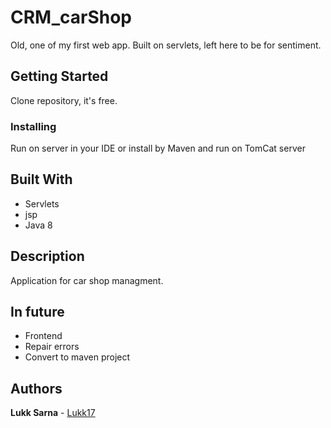 # CRM_carShop

Old, one of my first web app. Built on servlets, left here to be for sentiment.


## Getting Started

Clone repository, it's free.


### Installing

Run on server in your IDE or install by Maven and run on TomCat server


## Built With

* Servlets
* jsp
* Java 8


## Description

Application for car shop managment.

## In future

  * Frontend
  * Repair errors
  * Convert to maven project


## Authors

  **Lukk Sarna**  - [Lukk17](https://github.com/Lukk17)
